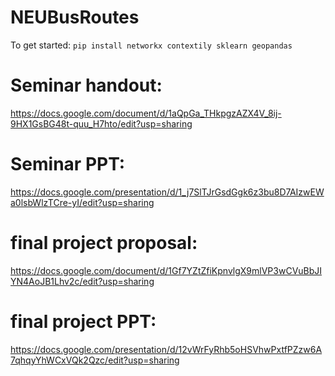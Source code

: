# NEUBusRoutes
To get started:
```pip install networkx contextily sklearn geopandas```


# Seminar handout: 
https://docs.google.com/document/d/1aQpGa_THkpgzAZX4V_8ij-9HX1GsBG48t-quu_H7hto/edit?usp=sharing
# Seminar PPT: 
https://docs.google.com/presentation/d/1_j7SlTJrGsdGgk6z3bu8D7AIzwEWa0lsbWlzTCre-yI/edit?usp=sharing
# final project proposal:  
https://docs.google.com/document/d/1Gf7YZtZfiKpnvlgX9mlVP3wCVuBbJIYN4AoJB1Lhv2c/edit?usp=sharing
# final project PPT:  
https://docs.google.com/presentation/d/12vWrFyRhb5oHSVhwPxtfPZzw6A7qhqyYhWCxVQk2Qzc/edit?usp=sharing

